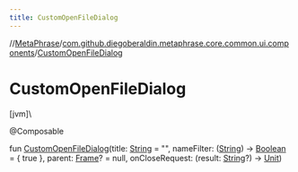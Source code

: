 ```yaml
---
title: CustomOpenFileDialog
---
```

//[MetaPhrase](../../index.html)/[com.github.diegoberaldin.metaphrase.core.common.ui.components](index.html)/[CustomOpenFileDialog](-custom-open-file-dialog.html)



# CustomOpenFileDialog



[jvm]\




@Composable



fun [CustomOpenFileDialog](-custom-open-file-dialog.html)(title: [String](https://kotlinlang.org/api/latest/jvm/stdlib/kotlin/-string/index.html) = &quot;&quot;, nameFilter: ([String](https://kotlinlang.org/api/latest/jvm/stdlib/kotlin/-string/index.html)) -&gt; [Boolean](https://kotlinlang.org/api/latest/jvm/stdlib/kotlin/-boolean/index.html) = { true }, parent: [Frame](https://docs.oracle.com/javase/8/docs/api/java/awt/Frame.html)? = null, onCloseRequest: (result: [String](https://kotlinlang.org/api/latest/jvm/stdlib/kotlin/-string/index.html)?) -&gt; [Unit](https://kotlinlang.org/api/latest/jvm/stdlib/kotlin/-unit/index.html))




